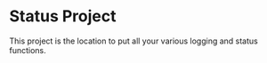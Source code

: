 # Status Project

This project is the location to put all your various logging and status functions.
